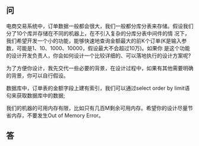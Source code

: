 ## 问

电商交易系统中，订单数据一般都会很大，我们一般都分库分表来存储。假设我们分了10个库并存储在不同的机器上，在不引入复杂的分库分表中间件的情 况下，我们希望开发一个小的功能，能够快速地查询金额最大的前K个订单(K是输入参数，可能是1、10、1000、10000，假设最大不会超过10万)。如果你
是这个功能的设计开发负责人，你会如何设计一个比较详细的、可以落地执行的设计方案呢?

为了方便你设计，我先交代一些必要的背景，在设计过程中，如果有其他需要明确的背景，你可以自行假设。

数据库中，订单表的金额字段上建有索引，我们可以通过select order by limit语句来获取数据库中的数据;

我们的机器的可用内存有限，比如只有几百M剩余可用内存。希望你的设计尽量节省内存，不要发生Out of Memory Error。

## 答
